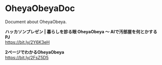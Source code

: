 # OheyaObeyaDoc
Document about OheyaObeya.

**ハッカソンプレゼン | 暮らしを診る眼 OheyaObeya 〜 AIで汚部屋を何とかするPJ**   
https://bit.ly/2Y6K3eH   
   
**2ページでわかるOheyaObeya**   
https://bit.ly/2FsZ5D5   
